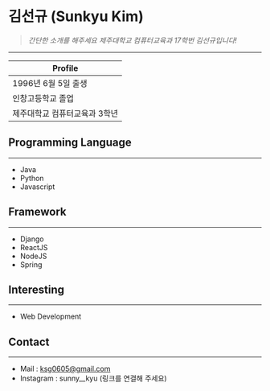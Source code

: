# 김선규 (Sunkyu Kim)

> _간단한 소개를 해주세요 제주대학교 컴퓨터교육과 17학번 김선규입니다!_

---

| Profile                       |
| ----------------------------- |
| 1996년 6월 5일 출생           |
| 인창고등학교 졸업             |
| 제주대학교 컴퓨터교육과 3학년 |

## Programming Language

---

- Java
- Python
- Javascript

## Framework

---

- Django
- ReactJS
- NodeJS
- Spring

## Interesting

---

- Web Development

## Contact

---

- Mail : ksg0605@gmail.com
- Instagram : sunny\_\_kyu (링크를 연결해 주세요)
